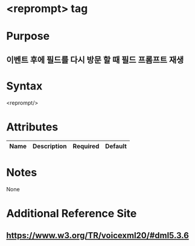 # \<reprompt> tag
# Purpose 
## 이벤트 후에 필드를 다시 방문 할 때 필드 프롬프트 재생 
# Syntax
\<reprompt/>



# Attributes
|Name |Description |Required |Default|
|-----|------------|---------|-------|


# Notes
None

# Additional Reference Site
## https://www.w3.org/TR/voicexml20/#dml5.3.6
